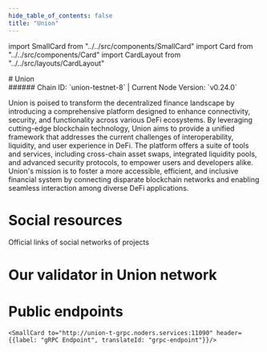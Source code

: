 ```yaml
---
hide_table_of_contents: false
title: "Union"
---
```


import SmallCard from "../../src/components/SmallCard"
import Card from "../../src/components/Card"
import CardLayout from "../../src/layouts/CardLayout"

<div class="h1-with-icon icon-union">
# Union
</div>
###### Chain ID: `union-testnet-8` | Current Node Version: `v0.24.0`


Union is poised to transform the decentralized finance landscape by introducing a comprehensive platform designed to enhance connectivity, security, and functionality across various DeFi ecosystems. By leveraging cutting-edge blockchain technology, Union aims to provide a unified framework that addresses the current challenges of interoperability, liquidity, and user experience in DeFi. The platform offers a suite of tools and services, including cross-chain asset swaps, integrated liquidity pools, and advanced security protocols, to empower users and developers alike. Union's mission is to foster a more accessible, efficient, and inclusive financial system by connecting disparate blockchain networks and enabling seamless interaction among diverse DeFi applications.

# Social resources
Official links of social networks of projects

<CardLayout autoFitEnabled={false}>
    <SmallCard to="https://union.build/" header={{label: "Website", translateId: "social-telegram"}} iconPath="img/website-icon.svg"/>
    <SmallCard to="https://github.com/unionlabs" header={{label: "GitHub", translateId: "social-telegram"}} iconPath="img/github-icon.svg"/>
    <SmallCard to="https://discord.union.build/" header={{label: "Discord", translateId: "social-telegram"}} iconPath="img/discord-icon.svg"/>
    <SmallCard to="https://x.com/union_build" header={{label: "X", translateId: "social-telegram"}} iconPath="img/x-icon.svg"/>
    
</CardLayout>

# Our validator in Union network

<CardLayout autoFitEnabled={true}>
    <Card
        to="https://testnet.union.explorers.guru/validator/unionvaloper1qk3g5r2spp9t3a28ek0ken6k62rwyyxay6tl93"
        header={{
            label: "[NODERS]TEAM",
            translateId: "development-setup",
        }}
        body={{
            label: "Trusted blockchain validator",
        }}
        iconPath="img/kotlin-icon.svg"
    />
</CardLayout>

# Public endpoints

<CardLayout autoFitEnabled={true}>
    <SmallCard to="https://union-t-rpc.noders.services" header={{label: "RPC Endpoint", translateId: "rpc-endpoint"}}/>
    <SmallCard to="https://union-t-api.noders.services" header={{label: "API Endpoint", translateId: "api-endpoint"}}/>
    
    <SmallCard to="http://union-t-grpc.noders.services:11090" header={{label: "gRPC Endpoint", translateId: "grpc-endpoint"}}/>
</CardLayout>